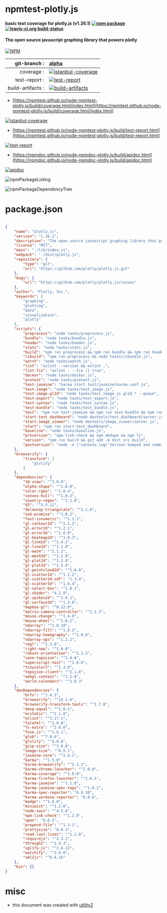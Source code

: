 # npmtest-plotly.js

#### basic test coverage for  plotly.js (v1.26.1)  [![npm package](https://img.shields.io/npm/v/npmtest-plotly.js.svg?style=flat-square)](https://www.npmjs.org/package/npmtest-plotly.js) [![travis-ci.org build-status](https://api.travis-ci.org/npmtest/node-npmtest-plotly.js.svg)](https://travis-ci.org/npmtest/node-npmtest-plotly.js)

#### The open source javascript graphing library that powers plotly

[![NPM](https://nodei.co/npm/plotly.js.png?downloads=true&downloadRank=true&stars=true)](https://www.npmjs.com/package/plotly.js)

| git-branch : | [alpha](https://github.com/npmtest/node-npmtest-plotly.js/tree/alpha)|
|--:|:--|
| coverage : | [![istanbul-coverage](https://npmtest.github.io/node-npmtest-plotly.js/build/coverage.badge.svg)](https://npmtest.github.io/node-npmtest-plotly.js/build/coverage.html/index.html)|
| test-report : | [![test-report](https://npmtest.github.io/node-npmtest-plotly.js/build/test-report.badge.svg)](https://npmtest.github.io/node-npmtest-plotly.js/build/test-report.html)|
| build-artifacts : | [![build-artifacts](https://npmtest.github.io/node-npmtest-plotly.js/glyphicons_144_folder_open.png)](https://github.com/npmtest/node-npmtest-plotly.js/tree/gh-pages/build)|

- [https://npmtest.github.io/node-npmtest-plotly.js/build/coverage.html/index.html](https://npmtest.github.io/node-npmtest-plotly.js/build/coverage.html/index.html)

[![istanbul-coverage](https://npmtest.github.io/node-npmtest-plotly.js/build/screenCapture.buildCi.browser.%252Ftmp%252Fbuild%252Fcoverage.lib.html.png)](https://npmtest.github.io/node-npmtest-plotly.js/build/coverage.html/index.html)

- [https://npmtest.github.io/node-npmtest-plotly.js/build/test-report.html](https://npmtest.github.io/node-npmtest-plotly.js/build/test-report.html)

[![test-report](https://npmtest.github.io/node-npmtest-plotly.js/build/screenCapture.buildCi.browser.%252Ftmp%252Fbuild%252Ftest-report.html.png)](https://npmtest.github.io/node-npmtest-plotly.js/build/test-report.html)

- [https://npmdoc.github.io/node-npmdoc-plotly.js/build/apidoc.html](https://npmdoc.github.io/node-npmdoc-plotly.js/build/apidoc.html)

[![apidoc](https://npmdoc.github.io/node-npmdoc-plotly.js/build/screenCapture.buildCi.browser.%252Ftmp%252Fbuild%252Fapidoc.html.png)](https://npmdoc.github.io/node-npmdoc-plotly.js/build/apidoc.html)

![npmPackageListing](https://npmtest.github.io/node-npmtest-plotly.js/build/screenCapture.npmPackageListing.svg)

![npmPackageDependencyTree](https://npmtest.github.io/node-npmtest-plotly.js/build/screenCapture.npmPackageDependencyTree.svg)



# package.json

```json

{
    "name": "plotly.js",
    "version": "1.26.1",
    "description": "The open source javascript graphing library that powers plotly",
    "license": "MIT",
    "main": "./lib/index.js",
    "webpack": "./dist/plotly.js",
    "repository": {
        "type": "git",
        "url": "https://github.com/plotly/plotly.js.git"
    },
    "bugs": {
        "url": "https://github.com/plotly/plotly.js/issues"
    },
    "author": "Plotly, Inc.",
    "keywords": [
        "graphing",
        "plotting",
        "data",
        "visualization",
        "plotly"
    ],
    "scripts": {
        "preprocess": "node tasks/preprocess.js",
        "bundle": "node tasks/bundle.js",
        "header": "node tasks/header.js",
        "stats": "node tasks/stats.js",
        "build": "npm run preprocess && npm run bundle && npm run header && npm run stats",
        "cibuild": "npm run preprocess && node tasks/cibundle.js",
        "watch": "node tasks/watch.js",
        "lint": "eslint --version && eslint .",
        "lint-fix": "eslint . --fix || true",
        "docker": "node tasks/docker.js",
        "pretest": "node tasks/pretest.js",
        "test-jasmine": "karma start test/jasmine/karma.conf.js",
        "test-image": "node tasks/test_image.js",
        "test-image-gl2d": "node tasks/test_image.js gl2d_* --queue",
        "test-export": "node tasks/test_export.js",
        "test-syntax": "node tasks/test_syntax.js",
        "test-bundle": "node tasks/test_bundle.js",
        "test": "npm run test-jasmine && npm run test-bundle && npm run test-image && npm run test-image-gl2d && npm run test-syntax && npm run lint",
        "start-test_dashboard": "node devtools/test_dashboard/server.js",
        "start-image_viewer": "node devtools/image_viewer/server.js",
        "start": "npm run start-test_dashboard",
        "baseline": "node tasks/baseline.js",
        "preversion": "npm-link-check && npm dedupe && npm ls",
        "version": "npm run build && git add -A dist src build",
        "postversion": "node -e \"console.log('Version bumped and committed. If ok, run: git push && git push --tags')\""
    },
    "browserify": {
        "transform": [
            "glslify"
        ]
    },
    "dependencies": {
        "3d-view": "^2.0.0",
        "alpha-shape": "^1.0.0",
        "color-rgba": "^1.0.4",
        "convex-hull": "^1.0.3",
        "country-regex": "^1.1.0",
        "d3": "^3.5.12",
        "delaunay-triangulate": "^1.1.6",
        "es6-promise": "^3.0.2",
        "fast-isnumeric": "^1.1.1",
        "gl-contour2d": "^1.1.2",
        "gl-error2d": "^1.2.1",
        "gl-error3d": "^1.0.0",
        "gl-heatmap2d": "^1.0.3",
        "gl-line2d": "^1.4.1",
        "gl-line3d": "^1.1.0",
        "gl-mat4": "^1.1.2",
        "gl-mesh3d": "^1.2.0",
        "gl-plot2d": "^1.2.0",
        "gl-plot3d": "^1.5.4",
        "gl-pointcloud2d": "^1.0.0",
        "gl-scatter2d": "^1.2.2",
        "gl-scatter2d-sdf": "1.3.4",
        "gl-scatter3d": "^1.0.4",
        "gl-select-box": "^1.0.1",
        "gl-shader": "4.2.0",
        "gl-spikes2d": "^1.0.1",
        "gl-surface3d": "^1.3.0",
        "mapbox-gl": "^0.22.0",
        "matrix-camera-controller": "^2.1.3",
        "mouse-change": "^1.4.0",
        "mouse-wheel": "^1.0.2",
        "ndarray": "^1.0.18",
        "ndarray-fill": "^1.0.2",
        "ndarray-homography": "^1.0.0",
        "ndarray-ops": "^1.2.2",
        "regl": "^1.3.0",
        "right-now": "^1.0.0",
        "robust-orientation": "^1.1.3",
        "sane-topojson": "^2.0.0",
        "superscript-text": "^1.0.0",
        "tinycolor2": "^1.3.0",
        "topojson-client": "^2.1.0",
        "webgl-context": "^2.2.0",
        "world-calendars": "^1.0.3"
    },
    "devDependencies": {
        "brfs": "^1.4.3",
        "browserify": "^14.1.0",
        "browserify-transform-tools": "^1.7.0",
        "deep-equal": "^1.0.1",
        "ecstatic": "^2.1.0",
        "eslint": "^3.17.1",
        "falafel": "^2.0.0",
        "fs-extra": "^2.0.0",
        "fuse.js": "^2.6.1",
        "glob": "^7.0.0",
        "glslify": "^4.0.0",
        "gzip-size": "^3.0.0",
        "image-size": "^0.5.1",
        "jasmine-core": "^2.4.1",
        "karma": "^1.5.0",
        "karma-browserify": "^5.1.1",
        "karma-chrome-launcher": "^2.0.0",
        "karma-coverage": "^1.0.0",
        "karma-firefox-launcher": "^1.0.1",
        "karma-jasmine": "^1.1.0",
        "karma-jasmine-spec-tags": "^1.0.1",
        "karma-spec-reporter": "0.0.30",
        "karma-verbose-reporter": "0.0.6",
        "madge": "^1.6.0",
        "minimist": "^1.2.0",
        "node-sass": "^4.5.0",
        "npm-link-check": "^1.2.0",
        "open": "0.0.5",
        "prepend-file": "^1.3.1",
        "prettysize": "0.0.3",
        "read-last-lines": "^1.1.0",
        "requirejs": "^2.3.1",
        "through2": "^2.0.3",
        "uglify-js": "^2.8.12",
        "watchify": "^3.9.0",
        "xml2js": "^0.4.16"
    },
    "bin": {}
}
```



# misc
- this document was created with [utility2](https://github.com/kaizhu256/node-utility2)

